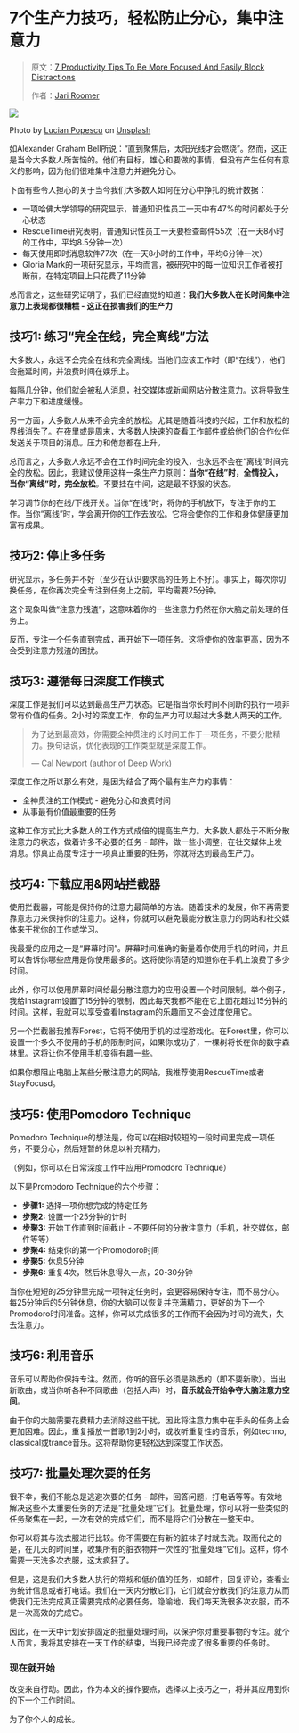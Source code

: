 # 7个生产力技巧，轻松防止分心，集中注意力

> 原文：[7 Productivity Tips To Be More Focused And Easily Block Distractions](https://medium.com/personal-growth-lab/7-productivity-tips-to-be-more-focused-and-easily-block-distractions-a8a02dc7a91)
>
> 作者：[Jari Roomer](https://medium.com/@jariroomer?source=post_page-----a8a02dc7a91----------------------)

![](https://www.colorgamer.com/usr/uploads/2020/02/3021710503.jpg)

Photo by [Lucian Popescu](https://unsplash.com/@lucianpopescu?utm_source=unsplash&utm_medium=referral&utm_content=creditCopyText) on [Unsplash](https://unsplash.com/t/business-work?utm_source=unsplash&utm_medium=referral&utm_content=creditCopyText)

如Alexander Graham Bell所说：“直到聚焦后，太阳光线才会燃烧”。然而，这正是当今大多数人所苦恼的。他们有目标，雄心和要做的事情，但没有产生任何有意义的影响，因为他们很难集中注意力并避免分心。

下面有些令人担心的关于当今我们大多数人如何在分心中挣扎的统计数据：

* 一项哈佛大学领导的研究显示，普通知识性员工一天中有47%的时间都处于分心状态
* RescueTime研究表明，普通知识性员工一天要检查邮件55次（在一天8小时的工作中，平均8.5分钟一次）
* 每天使用即时消息软件77次（在一天8小时的工作中，平均6分钟一次）
* Gloria Mark的一项研究显示，平均而言，被研究中的每一位知识工作者被打断前，在特定项目上只花费了11分钟

总而言之，这些研究证明了，我们已经直觉的知道：**我们大多数人在长时间集中注意力上表现都很糟糕  - 这正在损害我们的生产力**

## 技巧1: 练习“完全在线，完全离线”方法

大多数人，永远不会完全在线和完全离线。当他们应该工作时（即“在线”），他们会拖延时间，并浪费时间在娱乐上。

每隔几分钟，他们就会被私人消息，社交媒体或新闻网站分散注意力。这将导致生产率力下和进度缓慢。

另一方面，大多数人从来不会完全的放松。尤其是随着科技的兴起，工作和放松的界线消失了。在夜里或是周末，大多数人快速的查看工作邮件或给他们的合作伙伴发送关于项目的消息。压力和倦怠都在上升。

总而言之，大多数人永远不会在工作时间完全的投入，也永远不会在“离线”时间完全的放松。因此，我建议使用这样一条生产力原则：**当你“在线”时，全情投入，当你“离线”时，完全放松**。不要挂在中间，这是最不舒服的状态。

学习调节你的在线/下线开关。当你“在线”时，将你的手机放下，专注于你的工作。当你“离线”时，学会离开你的工作去放松。它将会使你的工作和身体健康更加富有成果。

## 技巧2: 停止多任务

研究显示，多任务并不好（至少在认识要求高的任务上不好）。事实上，每次你切换任务，在你再次完全专注到任务上之前，平均需要25分钟。

这个现象叫做“注意力残渣”，这意味着你的一些注意力仍然在你大脑之前处理的任务上。

反而，专注一个任务直到完成，再开始下一项任务。这将使你的效率更高，因为不会受到注意力残渣的困扰。

## 技巧3: 遵循每日深度工作模式

深度工作是我们可以达到最高生产力状态。它是指当你长时间不间断的执行一项非常有价值的任务。2小时的深度工作，你的生产力可以超过大多数人两天的工作。

> 为了达到最高效，你需要全神贯注的长时间工作于一项任务，不要分散精力。换句话说，优化表现的工作类型就是深度工作。
>
> — Cal Newport (author of Deep Work)

深度工作之所以那么有效，是因为结合了两个最有生产力的事情：

* 全神贯注的工作模式 - 避免分心和浪费时间
* 从事最有价值最重要的任务

这种工作方式比大多数人的工作方式成倍的提高生产力。大多数人都处于不断分散注意力的状态，做着许多不必要的任务 - 邮件，做一些小调整，在社交媒体上发消息。你真正高度专注于一项真正重要的任务，你就将达到最高生产力。

## 技巧4: 下载应用&网站拦截器

使用拦截器，可能是保持你的注意力最简单的方法。随着技术的发展，你不再需要靠意志力来保持你的注意力。这样，你就可以避免最能分散注意力的网站和社交媒体来干扰你的工作或学习。

我最爱的应用之一是“屏幕时间”。屏幕时间准确的衡量着你使用手机的时间，并且可以告诉你哪些应用是你使用最多的。这将使你清楚的知道你在手机上浪费了多少时间。

此外，你可以使用屏幕时间给最分散注意力的应用设置一个时间限制。举个例子，我给Instagram设置了15分钟的限制，因此每天我都不能在它上面花超过15分钟的时间。这样，我就可以享受查看Instagram的乐趣而又不会过度使用它。

另一个拦截器我推荐Forest，它将不使用手机的过程游戏化。在Forest里，你可以设置一个多久不使用的手机的限制时间，如果你成功了，一棵树将长在你的数字森林里。这将让你不使用手机变得有趣一些。

如果你想阻止电脑上某些分散注意力的网站，我推荐使用RescueTime或者StayFocusd。

## 技巧5: 使用Pomodoro Technique

Pomodoro Technique的想法是，你可以在相对较短的一段时间里完成一项任务，不要分心，然后短暂的休息以补充精力。

（例如，你可以在日常深度工作中应用Promodoro Technique）

以下是Promodoro Technique的六个步骤：

* **步骤1:** 选择一项你想完成的特定任务
* **步聚2:** 设置一个25分钟的计时
* **步聚3:** 开始工作直到时间截止 - 不要任何的分散注意力（手机，社交媒体，邮件等等）
* **步聚4:** 结束你的第一个Promodoro时间
* **步聚5:** 休息5分钟
* **步聚6:** 重复4次，然后休息得久一点，20-30分钟

当你在短短的25分钟里完成一项特定任务时，会更容易保持专注，而不易分心。每25分钟后的5分钟休息，你的大脑可以恢复并充满精力，更好的为下一个Promodoro时间准备。这样，你可以完成很多的工作而不会因为时间的流失，失去注意力。

## 技巧6: 利用音乐

音乐可以帮助你保持专注。然而，你听的音乐必须是熟悉的（即不要新歌）。当出新歌曲，或当你听各种不同歌曲（包括人声）时，**音乐就会开始争夺大脑注意力空间**。

由于你的大脑需要花费精力去消除这些干扰，因此将注意力集中在手头的任务上会更加困难。因此，重复播放一首歌1到2小时，或收听重复性的音乐，例如techno, classical或trance音乐。这将帮助你更轻松达到深度工作状态。

## 技巧7: 批量处理次要的任务

很不幸，我们不能总是逃避次要的任务 - 邮件，回答问题，打电话等等。有效地解决这些不太重要任务的方法是“批量处理”它们。批量处理，你可以将一些类似的任务聚焦在一起，一次有效的完成它们，而不是将它们分散在一整天中。

你可以将其与洗衣服进行比较。你不需要在有新的脏袜子时就去洗。取而代之的是，在几天的时间里，收集所有的脏衣物并一次性的“批量处理”它们。这样，你不需要一天洗多次衣服，这太疯狂了。

但是，这是我们大多数人执行的常规和低价值的任务，如邮件，回复评论，查看业务统计信息或者打电话。我们在一天内分散它们，它们就会分散我们的注意力从而使我们无法完成真正需要完成的必要任务。隐喻地，我们每天洗很多次衣服，而不是一次高效的完成它。

因此，在一天中计划安排固定的批量处理时间，以保护你对重要事物的专注。就个人而言，我将其安排在一天工作的结束，当我已经完成了很多重要的任务时。

### 现在就开始

改变来自行动。因此，作为本文的操作要点，选择以上技巧之一，将并其应用到你的下一个工作时间。

为了你个人的成长。